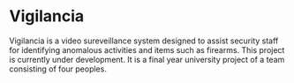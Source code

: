 # Vigilancia

Vigilancia is a video sureveillance system designed to assist security staff for identifying anomalous activities and items such as firearms. This project is currently under development. It is a final year university project of a team consisting of four peoples.
